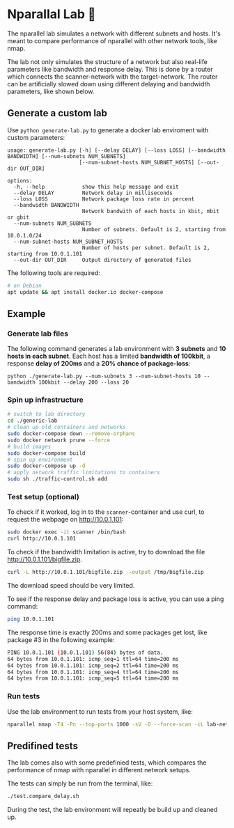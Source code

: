 # Nparallal Lab 🧪

The nparallel lab simulates a network with different subnets and hosts. It's meant to compare performance of nparallel with other network tools, like nmap.

The lab not only simulates the structure of a network but also real-life parameters like bandwidth and response delay. This is done by a router which connects the scanner-network with the target-network. The router can be artificially slowed down using different delaying and bandwidth parameters, like shown below. 

## Generate a custom lab

Use ```python generate-lab.py``` to generate a docker lab enviroment with custom parameters:
```
usage: generate-lab.py [-h] [--delay DELAY] [--loss LOSS] [--bandwidth BANDWIDTH] [--num-subnets NUM_SUBNETS]
                       [--num-subnet-hosts NUM_SUBNET_HOSTS] [--out-dir OUT_DIR]

options:
  -h, --help            show this help message and exit
  --delay DELAY         Network delay in milliseconds
  --loss LOSS           Network package loss rate in percent
  --bandwidth BANDWIDTH
                        Network bandwith of each hosts in kbit, mbit or gbit
  --num-subnets NUM_SUBNETS
                        Number of subnets. Default is 2, starting from 10.0.1.0/24
  --num-subnet-hosts NUM_SUBNET_HOSTS
                        Number of hosts per subnet. Default is 2, starting from 10.0.1.101
  --out-dir OUT_DIR     Output directory of generated files
```
The following tools are required:
```bash
# on Debian
apt update && apt install docker.io docker-compose
```

## Example
### Generate lab files

The following command generates a lab environment with **3 subnets** and **10 hosts in each subnet**. Each host has a limited **bandwidth of 100kbit**, a response **delay of 200ms** and a **20% chance of package-loss**:
```
python ./generate-lab.py --num-subnets 3 --num-subnet-hosts 10 --bandwidth 100kbit --delay 200 --loss 20
```
### Spin up infrastructure

```bash
# switch to lab directory
cd ./generic-lab
# clean up old containers and networks
sudo docker-compose down --remove-orphans
sudo docker network prune --force
# build images
sudo docker-compose build
# spin up environment
sudo docker-compose up -d 
# apply network traffic limitations to containers 
sudo sh ./traffic-control.sh add
```

### Test setup (optional)
To check if it worked, log in to the ```scanner```-container and use curl, to request the webpage on http://10.0.1.101:
```bash
sudo docker exec -it scanner /bin/bash
curl http://10.0.1.101
```

To check if the bandwidth limitation is active, try to download the file http://10.0.1.101/bigfile.zip.

```bash
curl -L http://10.0.1.101/bigfile.zip --output /tmp/bigfile.zip
```
The download speed should be very limited.

To see if the response delay and package loss is active, you can use a ping command:

```bash
ping 10.0.1.101
```
The response time is exactly 200ms and some packages get lost, like package #3 in the following example:
```bash
PING 10.0.1.101 (10.0.1.101) 56(84) bytes of data.
64 bytes from 10.0.1.101: icmp_seq=1 ttl=64 time=200 ms
64 bytes from 10.0.1.101: icmp_seq=2 ttl=64 time=200 ms
64 bytes from 10.0.1.101: icmp_seq=4 ttl=64 time=200 ms
64 bytes from 10.0.1.101: icmp_seq=5 ttl=64 time=200 ms
```

### Run tests
Use the lab environment to run tests from your host system, like:
```bash
nparallel nmap -T4 -Pn --top-ports 1000 -sV -O --force-scan -iL lab-networks.txt
```

## Predifined tests

The lab comes also with some predefinied tests, which compares the performance of nmap with nparallel in different network setups.

The tests can simply be run from the terminal, like:
```bash
./test.compare_delay.sh
```
During the test, the lab environment will repeatly be build up and cleaned up.